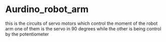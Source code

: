 # Aurdino_robot_arm
this is the circuits of servo motors which control the moment of the robot arm
one of them is the servo in 90 degrees
while the other is being control by the potentiometer
